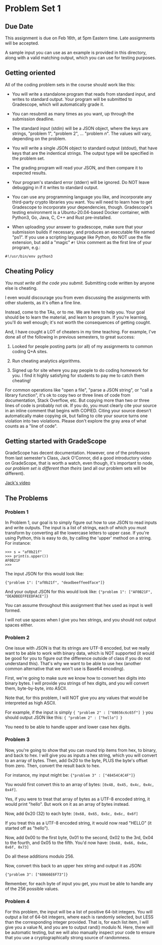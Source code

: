 # Problem Set 1
## Due Date

This assignment is due on Feb 16th, at 5pm Eastern time.  Late
assignments will be accepted.

A sample input you can use as an example is provided in this
directory, along with a valid matching output, which you can use for
testing purposes.

## Getting oriented

All of the coding problem sets in the course should work like this:

- You will write a standalone program that reads from standard input,
  and writes to standard output. Your program will be submitted to
  Gradescope, which will automatically grade it.

- You can resubmit as many times as you want, up through the
  submission deadline.

- The standard input (stdin) will be a JSON object, where the keys are
  strings, "problem 1", "problem 2", ... "problem *n*".  The values will
  vary, depending on the problem.

- You will write a single JSON object to standard output (stdout),
  that have keys that are the indentical strings.  The output type
  will be specified in the problem set.

- The grading program will read your JSON, and then compare it to
  expected results.

- Your program's standard error (stderr) will be ignored. Do NOT leave
  debugging in if it writes to standard output.

- You can use any programming language you like, and incorporate any
  third-party crypto libraries you want. You will need to learn how to
  get Gradescope to incorporate your dependencies, though.
  Gradescope's testing environment is a Ubuntu-20.04-based Docker
  container, with Python3, Go, Java, C, C++ and Rust pre-installed.

- When uploading your answer to gradescope, make sure that your
  submission builds if necessary, and produces an executable file
  named "ps1".  If you use a scripting language like Python, do NOT
  use the file extension, but add a "magic" `#!` Unix comment as the
  first line of your program, e.g.:

`#!/usr/bin/env python3`


## Cheating Policy

*You must write all the code you submit.* Submitting code written by
anyone else is cheating.

I even would discourage you from even discussing the assignments with
other students, as it's often a fine line.

Instead, come to the TAs, or to me. We are here to help you. Your goal
should be to learn the material, and learn to program. If you're
learning, you'll do well enough; it's not worth the consequences of
getting cought.

And, I have cought a LOT of cheaters in my time teaching.  For
example, I've done all of the following in previous semesters, to
great success:

1) Looked for people posting parts (or all) of my assignments to common
coding Q+A sites.

2) Run cheating analytics algorithms.

3) Signed up for site where you pay people to do coding homework for
you. I find it highly satisfying for students to pay me to catch them
cheating!

For common operations like "open a file", "parse a JSON string", or
"call a library function", it's ok to copy two or three lines of code
from documentation, Stack Overflow, etc. But copying more than two or
three lines of code is probably not ok. If you do, you must clearly
cite your source in an inline comment that begins with COPIED. Citing
your source doesn't automatically make copying ok, but failing to cite
your source turns one violation into two violations. Please don't
explore the gray area of what counts as a "line of code".

## Getting started with GradeScope

GradeScope has decent documentation. However, one of the professors
from last semester's Class, Jack O'Connor, did a good introductory
video on GradeScope, that is worth a watch, even though, it's
important to node, *our problem set is different than theirs* (and all
our problem sets will be different).

[Jack's video](http://www.youtube.com/watch?v=b0gGlcHvfY0)

## The Problems

### Problem 1

In Problem 1, our goal is to simply figure out how to use JSON to read
inputs and write outputs.  The input is a list of strings, each of
which you must transform by converting all the lowercase letters to
upper case.  If you're using Python, this is easy to do, by calling
the 'upper' method on a string.  For instance:

```
>>> s = "af0b21f"
>>> print(s.upper())
AF0B21F
>>>
```

The input JSON for this would look like:

`{"problem 1": ["af0b21f", "deadbeeffeedface"]}`

And your output JSON for this would look like:
`{"problem 1": ["AF0B21F", "DEADBEEFFEEDFACE"]}`

You can assume throughout this assignment that hex used as input is
well formed.

I will not use spaces when I give you hex strings, and you should not
output spaces either.

### Problem 2

One issue with JSON is that its strings are UTF-8 encoded, but we
really want to be able to work with binary data, which is NOT
supported (it would be good for you to figure out the difference
outside of class if you do not understand this).  That's why we want
to be able to use hex (another common alternative that we won't use is
Base64 encoding).

First, we're going to make sure we know how to convert hex digits into
binary bytes.  I will provide you strings of hex digits, and you will
convert them, byte-by-byte, into ASCII.

Note that, for this problem, I will NOT give you any values that would
be interpreted as high ASCII.

For example, if the input is simply `{ "problem 2" : ["68656c6c65f"]
}` you should output JSON like this: `{ "problem 2" : ["hello"] }`

You need to be able to handle upper and lower case hex digits.

### Problem 3

Now, you're going to show that you can round trip items from hex, to
binary, and back to hex.  I will give you as inputs a hex string,
which you will convert to an array of bytes.  Then, add 0x20 to the
byte, PLUS the byte's offset from zero.  Then, convert the result back
to hex.

For instance, my input might be: `{"problem 3" : ["48454C4C4F"]}`

You would first convert this to an array of bytes: `[0x48, 0x45, 0x4c, 0x4c, 0x4f]`.

Yes, if you were to treat that array of bytes as a UTF-8 encoded
string, it would print "hello".  But work on it as an array of bytes
instead.

Now, add 0x20 (32) to each byte: `[0x68, 0x65, 0x6c, 0x6c, 0x6f]`

If you treat this as a UTF-8 encoded string, it would now read "HELLO"
(it started off as "hello").

Now, add 0x00 to the first byte, 0x01 to the second, 0x02 to the 3rd,
0x04 to the fourth, and 0x05 to the fifth.  You'd now have: `[0x68,
0x66, 0x6e, 0x6f, 0x73]`

Do all these additions modulo 256.

Now, convert this back to an upper hex string and output it as JSON:

`{"problem 3": ["68666E6F73"]}`

Remember, for each byte of input you get, you must be able to handle
any of the 256 possible values.


### Problem 4

For this problem, the input will be a list of positive 64-bit
integers. You will output a list of 64-bit integers, where each is
randomly selected, but LESS than the corresponding integer
provided. That is, for each list item, I will give you a value N, and
you are to output rand() modulo N.  Here, there will be automatic
testing, but we will also manually inspect your code to ensure that
you use a cryptographically strong source of randomness.


###
